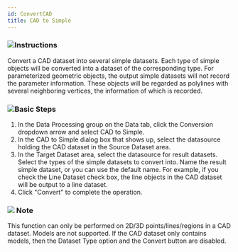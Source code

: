 ```yaml
---
id: ConvertCAD
title: CAD to Simple
---
```

### ![](../../img-en/read.gif)Instructions

Convert a CAD dataset into several simple datasets. Each type of simple
objects will be converted into a dataset of the corresponding type. For
parameterized geometric objects, the output simple datasets will not record
the parameter information. These objects will be regarded as polylines with
several neighboring vertices, the information of which is recorded.

### ![](../../img-en/read.gif)Basic Steps

  1. In the Data Processing group on the Data tab, click the Conversion dropdown arrow and select CAD to Simple.
  2. In the CAD to Simple dialog box that shows up, select the datasource holding the CAD dataset in the Source Dataset area.
  3. In the Target Dataset area, select the datasource for result datasets. Select the types of the simple datasets to convert into. Name the result simple dataset, or you can use the default name. For example, if you check the Line Dataset check box, the line objects in the CAD dataset will be output to a line dataset.
  4. Click "Convert" to complete the operation.

### ![](../../img-en/note.png) Note

This function can only be performed on 2D/3D points/lines/regions in a CAD
dataset. Models are not supported. If the CAD dataset only contains models,
then the Dataset Type option and the Convert button are disabled.


